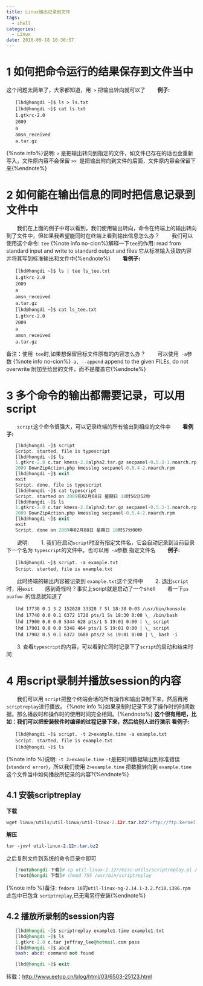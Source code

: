 ```yaml
---
title: Linux输出记录到文件
tags:
  - shell
categories:
  - Linux
date: 2018-09-18 16:36:57
---
```

# 1 如何把命令运行的结果保存到文件当中
<!--more-->
这个问题太简单了，大家都知道，用` >` 把输出转向就可以了
　　**例子:**

``` stylus
　　[lhd@hongdi ~]$ ls > ls.txt
　　[lhd@hongdi ~]$ cat ls.txt
　　1.gtkrc-2.0
　　2009
　　a
　　amsn_received
　　a.tar.gz
```

{%note info%}说明:
 `>` 是把输出转向到指定的文件，如文件已存在的话也会重新写入，文件原内容不会保留
 `>> `是把输出附向到文件的后面，文件原内容会保留下来{%endnote%}

# 2 如何能在输出信息的同时把信息记录到文件中

　　我们在上面的例子中可以看到，我们使用输出转向，命令在终端上的输出转向到了文件中，但如果我希望能同时在终端上看到输出信息怎么办？
　　我们可以使用这个命令: `tee`
{%note info no-cion%}解释一下`tee`的作用:
read from standard input and write to standard output and files
它从标准输入读取内容并将其写到标准输出和文件中{%endnote%}
　　**看例子:**

``` lsl
　　[lhd@hongdi ~]$ ls | tee ls_tee.txt
　　1.gtkrc-2.0
　　2009
　　a
　　amsn_received
　　a.tar.gz
　　[lhd@hongdi ~]$ cat ls_tee.txt
　　1.gtkrc-2.0
　　2009
　　a
　　amsn_received
　　a.tar.gz
```

备注：使用` tee`时,如果想保留目标文件原有的内容怎么办？
　　可以使用` -a`参数
{%note info no-cion%}`-a, --append`
append to the given FILEs, do not overwrite
附加至给出的文件，而不是覆盖它{%endnote%}

#   3 多个命令的输出都需要记录，可以用script

　　`script`这个命令很强大，可以记录终端的所有输出到相应的文件中
　　**看例子:**

``` awk
　　[lhd@hongdi ~]$ script
　　Script. started, file is typescript
　　[lhd@hongdi ~]$ ls
　　1.gtkrc-2.0 c.tar kmess-2.0alpha2.tar.gz secpanel-0.5.3-1.noarch.rpm
　　2009 DownZipAction.php kmesslog secpanel-0.5.4-2.noarch.rpm
　　[lhd@hongdi ~]$ exit
　　exit
　　Script. done, file is typescript
　　[lhd@hongdi ~]$ cat typescript
　　Script. started on 2009年02月08日 星期日 18时56分52秒
　　[lhd@hongdi ~]$ ls
　　1.gtkrc-2.0 c.tar kmess-2.0alpha2.tar.gz secpanel-0.5.3-1.noarch.rpm
　　2009 DownZipAction.php kmesslog secpanel-0.5.4-2.noarch.rpm
　　[lhd@hongdi ~]$ exit
　　exit
　　Script. done on 2009年02月08日 星期日 18时57分00秒
```

　　说明:
　　1. 我们在启动`script`时没有指定文件名，它会自动记录到当前目录下一个名为 `typescript`的文件中。也可以用` -a`参数 指定文件名
　　**例子:**

``` stylus
　　[lhd@hongdi ~]$ script. -a example.txt
　　Script. started, file is example.txt
```

　　此时终端的输出内容被记录到 `example.txt`这个文件中
　　2. 退出`script`时，用`exit`
　　感到奇怪吗？事实上script就是启动了一个shell
　　看一下`ps auxfww `的信息就知道了

``` 
　　lhd 17738 0.1 3.2 152028 33328 ? Sl 18:30 0:03 /usr/bin/konsole
　　lhd 17740 0.0 0.1 6372 1720 pts/1 Ss 18:30 0:00 \_ /bin/bash
　　lhd 17900 0.0 0.0 5344 628 pts/1 S 19:01 0:00 | \_ script
　　lhd 17901 0.0 0.0 5348 464 pts/1 S 19:01 0:00 | \_ script
　　lhd 17902 0.5 0.1 6372 1688 pts/2 Ss 19:01 0:00 | \_ bash -i
```

　　3. 查看`typescript`的内容，可以看到它同时记录下了`script`的启动和结束时间

#   4 用script录制并播放session的内容

　　我们可以用 `script`把整个终端会话的所有操作和输出录制下来，然后再用`scriptreplay`进行播放。
  {%note info %}如果录制时记录下来了操作时的时间数据，那么播放时和操作时的使用时间完全相同。{%endnote%}
**这个很有用吧，比如：我们可以把安装软件时编译的过程记录下来，然后给别人进行演示**
**看例子:**

``` stylus
　　[lhd@hongdi ~]$ script. -t 2>example.time -a example.txt
　　Script. started, file is example.txt
　　[lhd@hongdi ~]$ ls
```

{%note info %}说明: `-t 2>example.time` `-t`是把时间数据输出到标准错误(`standard error`)，所以我们使用 `2>example.time` 把数据转向到 `example.time`这个文件当中如何播放所记录的内容?{%endnote%}

## 4.1 安装scriptreplay
**下载**　

``` groovy
wget linux/utils/util-linux/util-linux-2.12r.tar.bz2">ftp://ftp.kernel.org/pub/linux/utils/util-linux/util-linux-2.12r.tar.bz2
```
**解压**

``` css
tar -jxvf util-linux-2.12r.tar.bz2
```
之后复制文件到系统的命令目录中即可

``` elixir
　　[root@hongdi 下载]# cp util-linux-2.12r/misc-utils/scriptreplay.pl /usr/bin/scriptreplay
　　[root@hongdi 下载]# chmod 755 /usr/bin/scriptreplay
```

{%note info %}备注: `fedora 10`的`util-linux-ng-2.14.1-3.2.fc10.i386.rpm `此包中已包含 `scriptreplay`,已无需另行安装{%endnote%}

## 4.2 播放所录制的session内容

``` elixir
　　[lhd@hongdi ~]$ scriptreplay example1.time example1.txt
　　[lhd@hongdi ~]$ ls
　　1.gtkrc-2.0 c.tar jeffray_lee@hotmail.com pass
　　[lhd@hongdi ~]$ abcd
　　bash: abcd: command not found

　　[lhd@hongdi ~]$ exit
```

转载：http://www.eetop.cn/blog/html/03/6503-25123.html